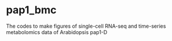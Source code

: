 # pap1_bmc
The codes to make figures of single-cell RNA-seq and time-series metabolomics data of Arabidopsis pap1-D
